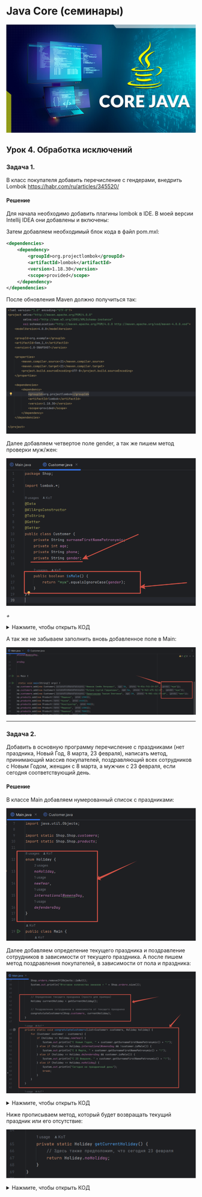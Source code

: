 ﻿# Java Core (семинары)

![Java Core](https://github.com/AnfinogenovPavel/Java_core_seminar5-main/blob/main/src/main/resources/Java_core.jpg)

## Урок 4. Обработка исключений


### Задача 1.

В класс покупателя добавить перечисление с гендерами, внедрить Lombok https://habr.com/ru/articles/345520/

#### Решение

Для начала необходимо добавить плагины lombok в IDE. В моей версии Intellij IDEA они добавлены и включены:


Затем добавляем необходимый блок кода в файл pom.mxl:

```xml
<dependencies>
	<dependency>
		<groupId>org.projectlombok</groupId>
		<artifactId>lombok</artifactId>
		<version>1.18.30</version>
		<scope>provided</scope>
	</dependency>
</dependencies>
```

После обновления Maven должно получиться так:

![Lombok XML](https://github.com/AnfinogenovPavel/Java_core_seminar4-main/blob/main/src/main/resources/LombokXML.png)

Далее добавляем четвертое поле gender, а так же пишем метод проверки муж/жен:

![Added Gender](https://github.com/AnfinogenovPavel/Java_core_seminar4-main/blob/main/src/main/resources/AddedGender.png)

*+*

<details>

  <summary>Нажмите, чтобы открыть КОД</summary>

```java
package Shop;

import lombok.*;

@Data
@AllArgsConstructor
@ToString
@Getter
@Setter
public class Customer {
    private String surnameFirstNamePatronymic;
    private int age;
    private String phone;
    private String gender;

    public boolean isMale() {
        return "муж".equalsIgnoreCase(gender);
    }
}

```

</details>

А так же не забываем заполнить вновь добавленное поле в Main:

![Added Gender 2](https://github.com/AnfinogenovPavel/Java_core_seminar4-main/blob/main/src/main/resources/AddedGender2.png)

---


### Задача 2.

Добавить в основную программу перечисление с праздниками (нет праздника, Новый Год, 8 марта, 23 февраля), написать метод, принимающий массив покупателей, поздравляющий всех сотрудников с Новым Годом, женщин с 8 марта, а мужчин с 23 февраля, если сегодня соответствующий день.

#### Решение

В классе Main добавляем нумерованный список с праздниками:

![Added Holiday](https://github.com/AnfinogenovPavel/Java_core_seminar4-main/blob/main/src/main/resources/AddedHoliday.png)

Далее добавляем определение текущего праздника и поздравление сотрудников в зависимости от текущего праздника. 
А после пишем метод поздравления покупателей, в зависимости от пола и праздника:

![Congratulate Customers](https://github.com/AnfinogenovPavel/Java_core_seminar4-main/blob/main/src/main/resources/CongratulateCustomers.png)

<details>

  <summary>Нажмите, чтобы открыть КОД</summary>

```java
        // Определение текущего праздника (просто для примера)
        Holiday currentHoliday = getCurrentHoliday();

        // Поздравление сотрудников в зависимости от текущего праздника
        congratulateCustomers(Shop.customers, currentHoliday);

    private static void congratulateCustomers(List<Customer> customers, Holiday holiday) {
        for (Customer customer : customers) {
            if (holiday == Holiday.newYear) {
                System.out.println("С Новым Годом, " + customer.getSurnameFirstNamePatronymic() + "!");
            } else if (holiday == Holiday.internationalWomensDay && !customer.isMale()) {
                System.out.println("С 8 Марта, " + customer.getSurnameFirstNamePatronymic() + "!");
            } else if (holiday == Holiday.defendersDay && customer.isMale()) {
                System.out.println("С 23 Февраля, " + customer.getSurnameFirstNamePatronymic() + "!");
            } else if (holiday == Holiday.noHoliday) {
                System.out.println("Сегодня не праздничный день");
                break;
            }
        }
    }
```
</details>

Ниже прописываем метод, который будет возвращать текущий праздник или его отсутствие:

![Get Current Day](https://github.com/AnfinogenovPavel/Java_core_seminar4-main/blob/main/src/main/resources/GetCurrentDay.png)

<details>

  <summary>Нажмите, чтобы открыть КОД</summary>

```java
    private static Holiday getCurrentHoliday() {
    // Здесь также предположим, что сегодня 23 февраля
    return Holiday.defendersDay;
}
```

Все готово. Проверяем работу внесенных изменений:

<details>

<summary>Нажмите, чтобы открыть СКРИНШОТЫ ПРОВЕРОК</summary>

![NoHoliday](https://raw.githubusercontent.com/Terekhov-A-S/Java_core_seminar4/main/src/main/resources/NoHoliday.png)
![defendersDay](https://raw.githubusercontent.com/Terekhov-A-S/Java_core_seminar4/main/src/main/resources/23f.png)
![internationalWomensDay](https://raw.githubusercontent.com/Terekhov-A-S/Java_core_seminar4/main/src/main/resources/8m.png)

</details>
